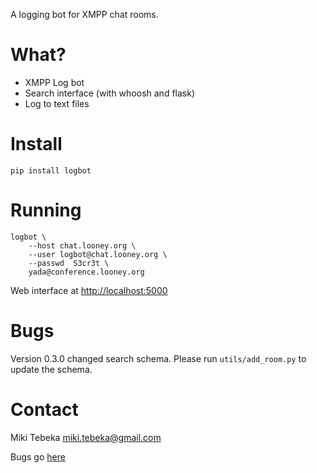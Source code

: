 A logging bot for XMPP chat rooms.

# What?
* XMPP Log bot
* Search interface (with whoosh and flask)
* Log to text files

# Install

    pip install logbot

# Running

    logbot \
        --host chat.looney.org \
        --user logbot@chat.looney.org \
        --passwd  S3cr3t \
        yada@conference.looney.org

Web interface at [http://localhost:5000](http://localhost:5000)

# Bugs

Version 0.3.0 changed search schema. Please run `utils/add_room.py` to update
the schema.

# Contact
Miki Tebeka <miki.tebeka@gmail.com>

Bugs go [here](https://bitbucket.org/tebeka/logbot/issues)

<!---
vim: spell
-->
